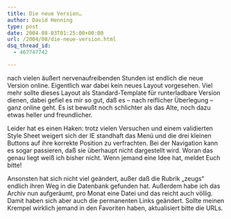 ```yaml
---
title: Die neue Version…
author: David Henning
type: post
date: 2004-08-03T01:25:00+00:00
url: /2004/08/die-neue-version.html
dsq_thread_id:
  - 467747742

---
```

nach vielen äußert nervenaufreibenden Stunden ist endlich die neue Version online. Eigentlich war dabei kein neues Layout vorgesehen. Viel mehr sollte dieses Layout als Standard-Template für runterladbare Version dienen, dabei gefiel es mir so gut, daß es &#8211; nach reiflicher Überlegung &#8211; ganz online geht. Es ist bewußt noch schlichter als das Alte, noch dazu etwas heller und freundlicher.
  
Leider hat es einen Haken: trotz vielen Versuchen und einem validierten Style Sheet weigert sich der IE standhaft das Menü und die drei kleinen Buttons auf ihre korrekte Position zu verfrachten. Bei der Navigation kann es sogar passieren, daß sie überhaupt nicht dargestellt wird. Woran das genau liegt weiß ich bisher nicht. Wenn jemand eine Idee hat, meldet Euch bitte!

Ansonsten hat sich nicht viel geändert, außer daß die Rubrik &#8222;zeugs&#8220; endlich ihren Weg in die Datenbank gefunden hat. Außerdem habe ich das Archiv nun aufgeräumt, pro Monat eine Datei und das reicht auch völlig. Damit haben sich aber auch die permanenten Links geändert. Sollte meinen Krempel wirklich jemand in den Favoriten haben, aktualisiert bitte die URLs.